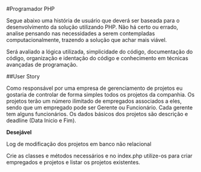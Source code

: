 #Programador PHP

Segue abaixo uma história de usuário que deverá ser baseada para o desenvolvimento da solução utilizando PHP. Não há certo ou errado, analise pensando nas necessidades a serem contempladas computacionalmente, trazendo a solução que achar mais viável.

Será avaliado a lógica utilizada, simplicidade do código, documentação do código, organização e identação do código e conhecimento em técnicas avançadas de programação.

##User Story

Como responsável por uma empresa de gerenciamento de projetos eu gostaria de controlar de forma simples todos os projetos da companhia. Os projetos terão um número ilimitado de empregados associados a eles, sendo que um empregado pode ser Gerente ou Funcionário. Cada gerente tem alguns funcionários. Os dados básicos dos projetos são descrição e deadline (Data Inicio e Fim). 

**Desejável**

Log de modificação dos projetos em banco não relacional

Crie as classes e métodos necessários e no index.php utilize-os para criar empregados e projetos e listar os projetos existentes.
